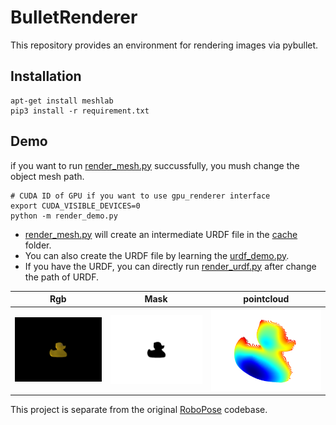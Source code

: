 # BulletRenderer
This repository provides an environment for rendering images via pybullet.

## Installation
```shell
apt-get install meshlab
pip3 install -r requirement.txt 
```

## Demo
if you want to run [render_mesh.py](render_mesh.py) succussfully, you mush change the object mesh path.
```shell
# CUDA ID of GPU if you want to use gpu_renderer interface
export CUDA_VISIBLE_DEVICES=0
python -m render_demo.py
```

- [render_mesh.py](render_mesh.py) will create an intermediate URDF file in the [cache](./cache/) folder. 
- You can also create the URDF file by learning the [urdf_demo.py](urdf_demo.py).
- If you have the URDF, you can directly run [render_urdf.py](render_urdf.py) after change the path of URDF.

Rgb             |  Mask                      |  pointcloud
:-------------------------:|:-------------------------:|:-------------------------:
![rgb](./images/rgb.png)  |  ![mask](./images/mask.png)  |  ![pcd](./images/pcd.png)

This project is separate from the original [RoboPose](https://github.com/ylabbe/robopose) codebase.

